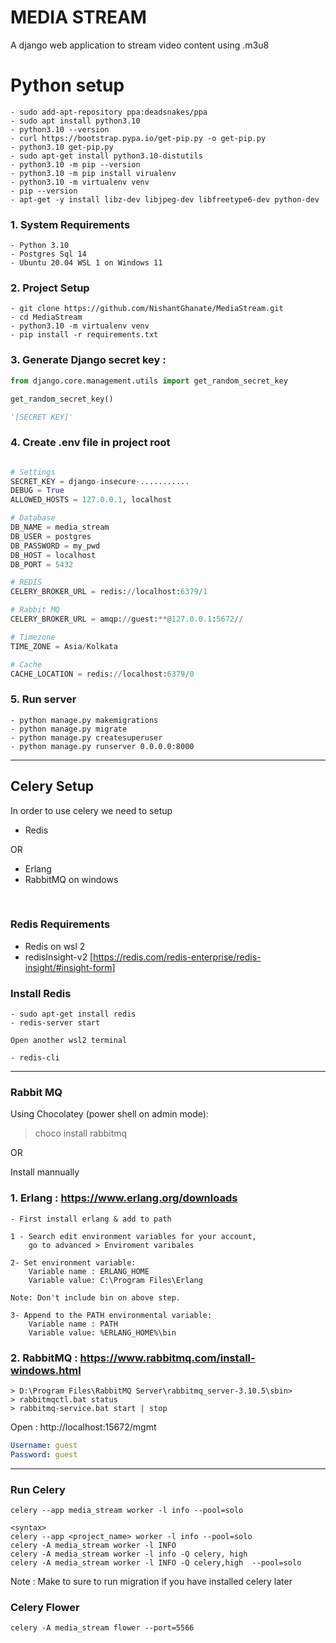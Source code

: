 # MEDIA STREAM

A django web application to stream video content using .m3u8 


# Python setup 
```
- sudo add-apt-repository ppa:deadsnakes/ppa
- sudo apt install python3.10
- python3.10 --version
- curl https://bootstrap.pypa.io/get-pip.py -o get-pip.py
- python3.10 get-pip.py
- sudo apt-get install python3.10-distutils
- python3.10 -m pip --version
- python3.10 -m pip install virualenv
- python3.10 -m virtualenv venv
- pip --version
- apt-get -y install libz-dev libjpeg-dev libfreetype6-dev python-dev
```

### 1. System Requirements
```
- Python 3.10
- Postgres Sql 14
- Ubuntu 20.04 WSL 1 on Windows 11
```

### 2. Project Setup 
```
- git clone https://github.com/NishantGhanate/MediaStream.git
- cd MediaStream
- python3.10 -m virtualenv venv
- pip install -r requirements.txt 
```

### 3. Generate Django secret key :
```python
from django.core.management.utils import get_random_secret_key

get_random_secret_key()

'[SECRET KEY]'
```

### 4. Create .env file in project root
```python

# Settings
SECRET_KEY = django-insecure-...........
DEBUG = True
ALLOWED_HOSTS = 127.0.0.1, localhost

# Database
DB_NAME = media_stream
DB_USER = postgres
DB_PASSWORD = my_pwd
DB_HOST = localhost
DB_PORT = 5432

# REDIS
CELERY_BROKER_URL = redis://localhost:6379/1

# Rabbit MQ
CELERY_BROKER_URL = amqp://guest:**@127.0.0.1:5672//

# Timezone 
TIME_ZONE = Asia/Kolkata

# Cache
CACHE_LOCATION = redis://localhost:6379/0
```

### 5. Run server
```
- python manage.py makemigrations
- python manage.py migrate
- python manage.py createsuperuser
- python manage.py runserver 0.0.0.0:8000
```

<hr>

## Celery Setup 

In order to use celery we need to setup 

- Redis

OR 

- Erlang
- RabbitMQ on windows 

<br>

### Redis Requirements

- Redis on wsl 2
- redisInsight-v2 [https://redis.com/redis-enterprise/redis-insight/#insight-form]


### Install Redis
```
- sudo apt-get install redis
- redis-server start

Open another wsl2 terminal 

- redis-cli 
```

<hr>

### Rabbit MQ
Using Chocolatey (power shell on admin mode):
> choco install rabbitmq

OR 

Install mannually 


### 1. Erlang : https://www.erlang.org/downloads
```
- First install erlang & add to path 

1 - Search edit environment variables for your account, 
    go to advanced > Enviroment varibales

2- Set environment variable:
    Variable name : ERLANG_HOME
    Variable value: C:\Program Files\Erlang

Note: Don't include bin on above step.

3- Append to the PATH environmental variable:
    Variable name : PATH
    Variable value: %ERLANG_HOME%\bin
```

### 2. RabbitMQ : https://www.rabbitmq.com/install-windows.html
```
> D:\Program Files\RabbitMQ Server\rabbitmq_server-3.10.5\sbin>
> rabbitmqctl.bat status
> rabbitmq-service.bat start | stop
```

Open : http://localhost:15672/mgmt
```yml
Username: guest
Password: guest
```
<hr>

###  Run Celery 
```
celery --app media_stream worker -l info --pool=solo

<syntax> 
celery --app <project_name> worker -l info --pool=solo
celery -A media_stream worker -l INFO
celery -A media_stream worker -l info -Q celery, high
celery -A media_stream worker -l INFO -Q celery,high  --pool=solo

```
Note : Make to sure to run migration if you have installed celery later

### Celery Flower
```
celery -A media_stream flower --port=5566
```